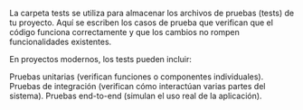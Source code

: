 La carpeta tests se utiliza para almacenar los archivos de pruebas (tests) de tu proyecto. Aquí se escriben los casos de prueba que verifican que el código funciona correctamente y que los cambios no rompen funcionalidades existentes.

En proyectos modernos, los tests pueden incluir:

Pruebas unitarias (verifican funciones o componentes individuales).
Pruebas de integración (verifican cómo interactúan varias partes del sistema).
Pruebas end-to-end (simulan el uso real de la aplicación).
